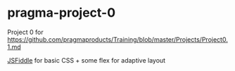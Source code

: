 # pragma-project-0
Project 0 for https://github.com/pragmaproducts/Training/blob/master/Projects/Project0.1.md

[JSFiddle](https://jsfiddle.net/InquisitorJax/5qz91tw8/1/) for basic CSS + some flex for adaptive layout




